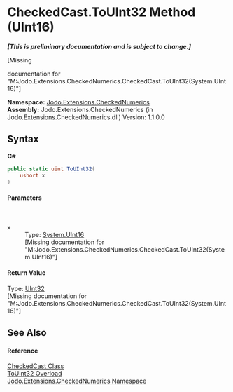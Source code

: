 # CheckedCast.ToUInt32 Method (UInt16)
 _**\[This is preliminary documentation and is subject to change.\]**_

\[Missing <summary> documentation for "M:Jodo.Extensions.CheckedNumerics.CheckedCast.ToUInt32(System.UInt16)"\]

**Namespace:**&nbsp;<a href="N_Jodo_Extensions_CheckedNumerics">Jodo.Extensions.CheckedNumerics</a><br />**Assembly:**&nbsp;Jodo.Extensions.CheckedNumerics (in Jodo.Extensions.CheckedNumerics.dll) Version: 1.1.0.0

## Syntax

**C#**<br />
``` C#
public static uint ToUInt32(
	ushort x
)
```


#### Parameters
&nbsp;<dl><dt>x</dt><dd>Type: <a href="https://docs.microsoft.com/dotnet/api/system.uint16" target="_blank" rel="noopener noreferrer">System.UInt16</a><br />\[Missing <param name="x"/> documentation for "M:Jodo.Extensions.CheckedNumerics.CheckedCast.ToUInt32(System.UInt16)"\]</dd></dl>

#### Return Value
Type: <a href="https://docs.microsoft.com/dotnet/api/system.uint32" target="_blank" rel="noopener noreferrer">UInt32</a><br />\[Missing <returns> documentation for "M:Jodo.Extensions.CheckedNumerics.CheckedCast.ToUInt32(System.UInt16)"\]

## See Also


#### Reference
<a href="T_Jodo_Extensions_CheckedNumerics_CheckedCast">CheckedCast Class</a><br /><a href="Overload_Jodo_Extensions_CheckedNumerics_CheckedCast_ToUInt32">ToUInt32 Overload</a><br /><a href="N_Jodo_Extensions_CheckedNumerics">Jodo.Extensions.CheckedNumerics Namespace</a><br />